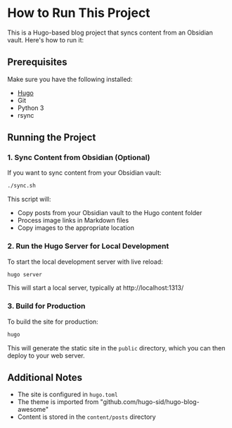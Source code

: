 # How to Run This Project

This is a Hugo-based blog project that syncs content from an Obsidian vault. Here's how to run it:

## Prerequisites

Make sure you have the following installed:
- [Hugo](https://gohugo.io/installation/)
- Git
- Python 3
- rsync

## Running the Project

### 1. Sync Content from Obsidian (Optional)

If you want to sync content from your Obsidian vault:

```bash
./sync.sh
```

This script will:
- Copy posts from your Obsidian vault to the Hugo content folder
- Process image links in Markdown files
- Copy images to the appropriate location

### 2. Run the Hugo Server for Local Development

To start the local development server with live reload:

```bash
hugo server
```

This will start a local server, typically at http://localhost:1313/

### 3. Build for Production

To build the site for production:

```bash
hugo
```

This will generate the static site in the `public` directory, which you can then deploy to your web server.

## Additional Notes

- The site is configured in `hugo.toml`
- The theme is imported from "github.com/hugo-sid/hugo-blog-awesome"
- Content is stored in the `content/posts` directory